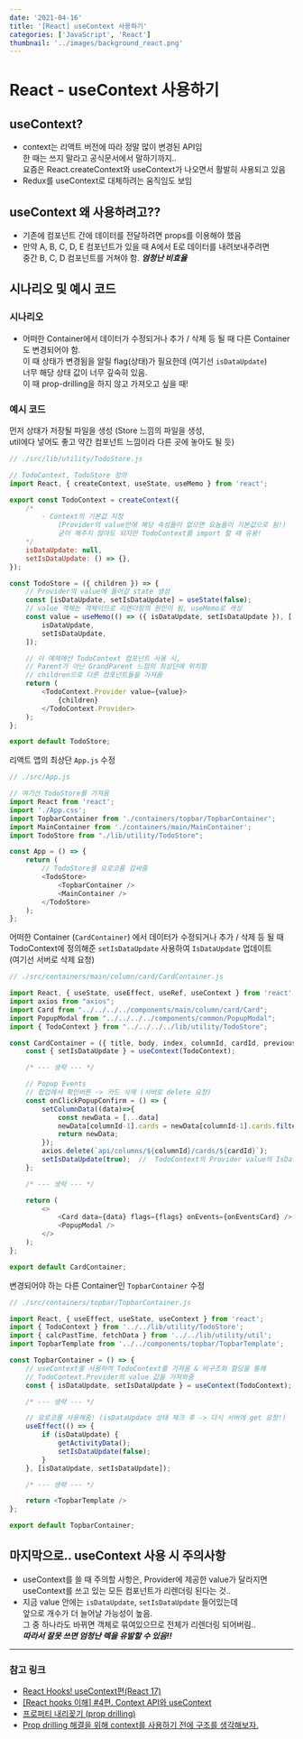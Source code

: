 ```yaml
---
date: '2021-04-16'
title: '[React] useContext 사용하기'
categories: ['JavaScript', 'React']
thumbnail: '../images/background_react.png'
---
```


# React - useContext 사용하기

## useContext?
- context는 리액트 버전에 따라 정말 많이 변경된 API임  
    한 때는 쓰지 말라고 공식문서에서 말하기까지..  
    요즘은 React.createContext와 useContext가 나오면서 활발히 사용되고 있음
- Redux를 useContext로 대체하려는 움직임도 보임

## useContext 왜 사용하려고??
- 기존에 컴포넌트 간에 데이터를 전달하려면 props를 이용해야 했음
- 만약 A, B, C, D, E 컴포넌트가 있을 때 A에서 E로 데이터를 내려보내주려면  
    중간 B, C, D 컴포넌트를 거쳐야 함. ***엄청난 비효율***

## 시나리오 및 예시 코드 
### 시나리오
- 어떠한 Container에서 데이터가 수정되거나 추가 / 삭제 등 될 때
    다른 Container도 변경되어야 함.  
    이 때 상태가 변경됨을 알릴 flag(상태)가 필요한데 (여기선 `isDataUpdate`)  
    너무 해당 상태 값이 너무 깊숙히 있음.  
    이 때 prop-drilling을 하지 않고 가져오고 싶을 때!

### 예시 코드
먼저 상태가 저장될 파일을 생성 (Store 느낌의 파일을 생성,  
    util에다 넣어도 좋고 약간 컴포넌트 느낌이라 다른 곳에 놓아도 될 듯)  
```js
// ./src/lib/utility/TodoStore.js

// TodoContext, TodoStore 정의
import React, { createContext, useState, useMemo } from 'react';

export const TodoContext = createContext({
    /* 
        - Context의 기본값 지정 
            (Provider의 value안에 해당 속성들이 없으면 요놈들이 기본값으로 됨!)
            굳이 해주지 않아도 되지만 TodoContext를 import 할 때 유용!
    */
    isDataUpdate: null,
    setIsDataUpdate: () => {},
});

const TodoStore = ({ children }) => {
    // Provider의 value에 들어갈 state 생성
    const [isDataUpdate, setIsDataUpdate] = useState(false);
    // value 객체는 객체이므로 리렌더링의 원인이 됨, useMemo로 캐싱
    const value = useMemo(() => ({ isDataUpdate, setIsDataUpdate }), [
        isDataUpdate,
        setIsDataUpdate,
    ]);

    // 이 예제에선 TodoContext 컴포넌트 사용 시,  
    // Parent가 아닌 GrandParent 느낌의 최상단에 위치함
    // children으로 다른 컴포넌트들을 가져옴
    return (
        <TodoContext.Provider value={value}>
            {children}
        </TodoContext.Provider>
    );
};

export default TodoStore;
```

리액트 앱의 최상단 `App.js` 수정  
```js
// ./src/App.js

// 여기선 TodoStore를 가져옴
import React from 'react';
import './App.css';
import TopbarContainer from './containers/topbar/TopbarContainer';
import MainContainer from './containers/main/MainContainer';
import TodoStore from "./lib/utility/TodoStore";

const App = () => {
    return (
        // TodoStore를 요로코롬 감싸줌
        <TodoStore>
            <TopbarContainer />
            <MainContainer />
        </TodoStore>
    );
};
```

어떠한 Container (`CardContainer`) 에서 데이터가 수정되거나 추가 / 삭제 등 될 때  
TodoContext에 정의해준 `setIsDataUpdate` 사용하여 `IsDataUpdate` 업데이트  
(여기선 서버로 삭제 요청)  
```js
// ./src/containers/main/column/card/CardContainer.js

import React, { useState, useEffect, useRef, useContext } from 'react';
import axios from "axios";
import Card from "../../../../components/main/column/card/Card";
import PopupModal from "../../../../components/common/PopupModal";
import { TodoContext } from "../../../../lib/utility/TodoStore";

const CardContainer = ({ title, body, index, columnId, cardId, previousCardId, isZanSang, setColumnData}) => {
    const { setIsDataUpdate } = useContext(TodoContext);

    /* --- 생략 --- */

    // Popup Events
    // 팝업에서 확인버튼 -> 카드 삭제 (서버로 delete 요청)
    const onClickPopupConfirm = () => {
        setColumnData((data)=>{
            const newData = [...data]
            newData[columnId-1].cards = newData[columnId-1].cards.filter((_, i) => i !== index)
            return newData;
        });
        axios.delete(`api/columns/${columnId}/cards/${cardId}`);
        setIsDataUpdate(true);  //  TodoContext의 Provider value의 IsDataUpdate를 업데이트
    };

    /* --- 생략 --- */

    return (
        <>
            <Card data={data} flags={flags} onEvents={onEventsCard} />
            <PopupModal />
        </>
    );
};

export default CardContainer;
```

변경되어야 하는 다른 Container인 `TopbarContainer` 수정  
```js
// ./src/containers/topbar/TopbarContainer.js

import React, { useEffect, useState, useContext } from 'react';
import { TodoContext } from '../../lib/utility/TodoStore';
import { calcPastTime, fetchData } from '../../lib/utility/util';
import TopbarTemplate from '../../components/topbar/TopbarTemplate';

const TopbarContainer = () => {
    // useContext를 사용하여 TodoContext를 가져옴 & 비구조화 할당을 통해  
    // TodoContext.Provider의 value 값을 가져와줌
    const { isDataUpdate, setIsDataUpdate } = useContext(TodoContext);

    /* --- 생략 --- */

    // 요로코롬 사용해줌! (isDataUpdate 상태 체크 후 -> 다시 서버에 get 요청!)
    useEffect(() => {
        if (isDataUpdate) {
            getActivityData();
            setIsDataUpdate(false);
        }
    }, [isDataUpdate, setIsDataUpdate]);

    /* --- 생략 --- */

    return <TopbarTemplate />
};

export default TopbarContainer;
```

## 마지막으로.. useContext 사용 시 주의사항
- useContext를 쓸 때 주의할 사항은, Provider에 제공한 value가 달라지면  
    useContext를 쓰고 있는 모든 컴포넌트가 리렌더링 된다는 것..
- 지금 value 안에는 `isDataUpdate`, `setIsDataUpdate` 들어있는데  
    앞으로 개수가 더 늘어날 가능성이 높음.  
    그 중 하나라도 바뀌면 객체로 묶여있으므로 전체가 리렌더링 되어버림..  
    ***따라서 잘못 쓰면 엄청난 렉을 유발할 수 있음!!***

---

### **참고 링크**
- [React Hooks! useContext편(React 17)](https://www.zerocho.com/category/React/post/5fa63fc6301d080004c4e32b)
- [[React hooks 이해] #4편​. Context API와 useContext](https://youtu.be/NHYC-KIri34)
- [프로퍼티 내리꽂기 (prop drilling)](https://edykim.com/ko/post/prop-drilling/)
- [Prop drilling 해결을 위해 context를 사용하기 전에 구조를 생각해보자.](https://yceffort.kr/2020/10/react-prop-drilling-may-slow-down)